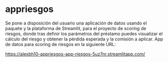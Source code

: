 # appriesgos

Se pone a disposición del usuario una aplicación de datos usando el paquete y la plataforma de Streamlit, para el proyecto de scoring de riesgos, donde tras definir los parámetros del préstamo 
puedes visualizar el cálculo del riesgo y obtener la pérdida esperada y la comisión a aplicar.
App de datos para scoring de riesgos en la siguiente URL:

https://alexbh10-appriesgos-app-riesgos-5uz7nr.streamlitapp.com/
